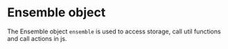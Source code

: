 # Ensemble object
The Ensemble object `ensemble` is used to access storage, call util functions and call actions in js. 

